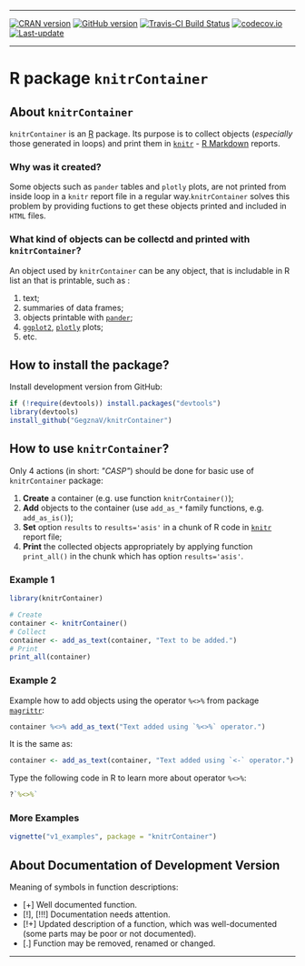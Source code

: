 
<!-- README.md is generated from README.Rmd. Please edit that file -->

------------------------------------------------------------------------

[![CRAN version](http://www.r-pkg.org/badges/version/knitrContainer)](https://cran.r-project.org/package=knitrContainer) [![GitHub version](https://img.shields.io/badge/GitHub-v0.0.27-brightgreen.svg)](https://github.com/GegznaV/knitrContainer) [![Travis-CI Build Status](https://travis-ci.org/GegznaV/knitrContainer.png?branch=master)](https://travis-ci.org/GegznaV/knitrContainer) [![codecov.io](https://codecov.io/github/GegznaV/knitrContainer/coverage.svg?branch=master)](https://codecov.io/github/GegznaV/knitrContainer?branch=master) [![Last-update](https://img.shields.io/badge/last%20update-2016--11--23-yellowgreen.svg)](/commits/master)

------------------------------------------------------------------------

<!-- **knitrContainer** - collect and print multiple objects in a `Knitr` R Markdown report -->
R package `knitrContainer`
==========================

About `knitrContainer`
----------------------

`knitrContainer` is an [R](https://cran.r-project.org/) package. Its purpose is to collect objects (*especially* those generated in loops) and print them in [`knitr`](http://yihui.name/knitr/) - [R Markdown](http://rmarkdown.rstudio.com/) reports.

### Why was it created?

Some objects such as `pander` tables and `plotly` plots, are not printed from inside loop in a `knitr` report file in a regular way.`knitrContainer` solves this problem by providing fuctions to get these objects printed and included in `HTML` files.

### What kind of objects can be collectd and printed with `knitrContainer`?

An object used by `knitrContainer` can be any object, that is includable in R list an that is printable, such as :

1.  text;
2.  summaries of data frames;
3.  objects printable with [`pander`](http://rapporter.github.io/pander/);
4.  [`ggplot2`](http://ggplot2.org/), [`plotly`](https://plot.ly/r/) plots;
5.  etc.

How to install the package?
---------------------------

Install development version from GitHub:

``` r
if (!require(devtools)) install.packages("devtools")
library(devtools)
install_github("GegznaV/knitrContainer")
```

How to use `knitrContainer`?
----------------------------

Only 4 actions (in short: *"CASP"*) should be done for basic use of `knitrContainer` package:

1.  **Create** a container (e.g. use function `knitrContainer()`);
2.  **Add** objects to the container (use `add_as_*` family functions, e.g. `add_as_is()`);
3.  **Set** option `results` to `results='asis'` in a chunk of R code in [`knitr`](http://yihui.name/knitr/) report file;
4.  **Print** the collected objects appropriately by applying function `print_all()` in the chunk which has option `results='asis'`.

### Example 1

``` r
library(knitrContainer)
```

``` r
# Create
container <- knitrContainer()
# Collect
container <- add_as_text(container, "Text to be added.")
# Print
print_all(container)
```

### Example 2

Example how to add objects using the operator `%<>%` from package [`magrittr`](https://github.com/smbache/magrittr#compound-assignment-pipe-operations):

``` r
container %<>% add_as_text("Text added using `%<>%` operator.")
```

It is the same as:

``` r
container <- add_as_text(container, "Text added using `<-` operator.")
```

Type the following code in R to learn more about operator `%<>%`:

``` r
?`%<>%`
```

### More Examples

``` r
vignette("v1_examples", package = "knitrContainer")
```

About Documentation of Development Version
------------------------------------------

Meaning of symbols in function descriptions:

-   \[+\] Well documented function.
-   \[!\], \[!!!\] Documentation needs attention.
-   \[!+\] Updated description of a function, which was well-documented (some parts may be poor or not documented).
-   \[.\] Function may be removed, renamed or changed.

------------------------------------------------------------------------
